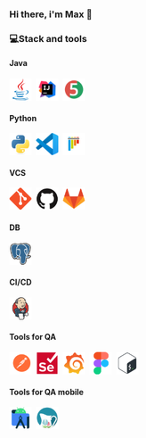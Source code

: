 ### Hi there, i'm Max 👋


### 💻Stack and tools

#### Java
<div>
  <img src="https://github.com/kmigor/kmigor/blob/main/assets/java-original.svg" title="java" alt="java" width="40" height="40"/>&nbsp; <img src="https://github.com/kmigor/kmigor/blob/main/assets/Idea.svg" title="Idea" alt="Idea" width="40" height="40"/>&nbsp; <img src="https://github.com/kmigor/kmigor/blob/main/assets/Junit5.svg" title="Junit5" alt="Junit5" width="40" height="40"/>&nbsp;
</div>

#### Python
<div>
  <img src="https://github.com/kmigor/kmigor/blob/main/assets/python-original.svg" title="python" alt="python" width="40" height="40"/>&nbsp; <img src="https://github.com/kmigor/kmigor/blob/main/assets/Visual_Studio_Code_1.35_icon.svg" title="Visual_Studio_Code" alt="Visual_Studio_Code" width="40" height="40"/>&nbsp; <img src="https://github.com/kmigor/kmigor/blob/main/assets/pytest-original.svg" title="pytest" alt="pytest" width="40" height="40"/>&nbsp;
</div>



#### VCS
<div>
  <img src="https://github.com/kmigor/kmigor/blob/main/assets/git-original.svg" title="git" alt="git" width="40" height="40"/>&nbsp; <img src="https://github.com/kmigor/kmigor/blob/main/assets/github-original.svg" title="github" alt="github" width="40" height="40"/>&nbsp; <img src="https://github.com/kmigor/kmigor/blob/main/assets/gitlab-original.svg" title="gitlab" alt="gitlab" width="40" height="40"/>&nbsp;
</div>

#### DB
<div>
  <img src="https://github.com/kmigor/kmigor/blob/main/assets/postgresql-original.svg" title="postgresql" alt="postgresql" width="40" height="40"/>&nbsp;
</div>
  
#### CI/CD
<div>
  <img src="https://github.com/kmigor/kmigor/blob/main/assets/jenkins-original.svg" title="jenkins" alt="jenkins" width="40" height="40"/>&nbsp;
</div>

#### Tools for QA
<div>
  <img src="https://github.com/kmigor/kmigor/blob/main/assets/postman.svg" title="postman" alt="postman" width="40" height="40"/>&nbsp; <img src="https://github.com/kmigor/kmigor/blob/main/assets/selenium-original.svg" title="selenium" alt="selenium" width="40" height="40"/>&nbsp; <img src="https://github.com/kmigor/kmigor/blob/main/assets/grafana-original.svg" title="grafana" alt="grafana" width="40" height="40"/>&nbsp; <img src="https://github.com/kmigor/kmigor/blob/main/assets/figma-original.svg" title="figma" alt="figma" width="40" height="40"/>&nbsp; <img src="https://github.com/kmigor/kmigor/blob/main/assets/bash-original.svg" title="bash" alt="bash" width="40" height="40"/>&nbsp;
</div>



#### Tools for QA mobile
<div>
  <img src="https://github.com/kmigor/kmigor/blob/main/assets/androidstudio-original.svg" title="androidstudio" alt="androidstudio" width="40" height="40"/>&nbsp; <img src="https://github.com/kmigor/kmigor/blob/main/assets/apps-charles.svg" title="charles" alt="charles" width="40" height="40"/>&nbsp;
</div>
